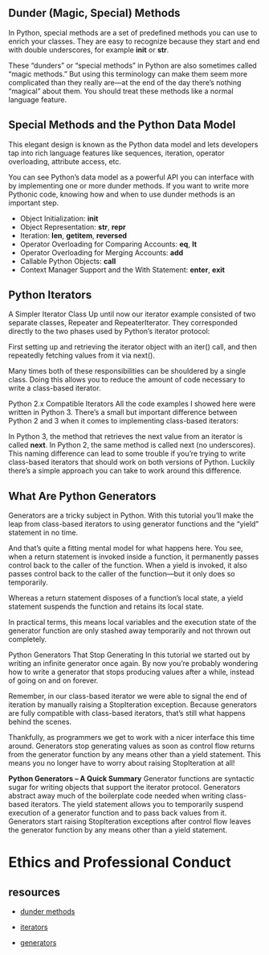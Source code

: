 ##  Dunder (Magic, Special) Methods

In Python, special methods are a set of predefined methods you can use to enrich your classes. They are easy to recognize because they start and end with double underscores, for example __init__ or __str__.


These “dunders” or “special methods” in Python are also sometimes called “magic methods.” But using this terminology can make them seem more complicated than they really are—at the end of the day there’s nothing “magical” about them. You should treat these methods like a normal language feature.

## Special Methods and the Python Data Model

This elegant design is known as the Python data model and lets developers tap into rich language features like sequences, iteration, operator overloading, attribute access, etc.

You can see Python’s data model as a powerful API you can interface with by implementing one or more dunder methods. If you want to write more Pythonic code, knowing how and when to use dunder methods is an important step.

+ Object Initialization: __init__
+ Object Representation: __str__, __repr__
+ Iteration: __len__, __getitem__, __reversed__
+ Operator Overloading for Comparing Accounts: __eq__, __lt__
+ Operator Overloading for Merging Accounts: __add__
+ Callable Python Objects: __call__
+ Context Manager Support and the With Statement: __enter__, __exit__


## Python Iterators


A Simpler Iterator Class
Up until now our iterator example consisted of two separate classes, Repeater and RepeaterIterator. They corresponded directly to the two phases used by Python’s iterator protocol:

First setting up and retrieving the iterator object with an iter() call, and then repeatedly fetching values from it via next().

Many times both of these responsibilities can be shouldered by a single class. Doing this allows you to reduce the amount of code necessary to write a class-based iterator.

Python 2.x Compatible Iterators
All the code examples I showed here were written in Python 3. There’s a small but important difference between Python 2 and 3 when it comes to implementing class-based iterators:

In Python 3, the method that retrieves the next value from an iterator is called __next__.
In Python 2, the same method is called next (no underscores).
This naming difference can lead to some trouble if you’re trying to write class-based iterators that should work on both versions of Python. Luckily there’s a simple approach you can take to work around this difference.

## What Are Python Generators

Generators are a tricky subject in Python. With this tutorial you’ll make the leap from class-based iterators to using generator functions and the “yield” statement in no time.

And that’s quite a fitting mental model for what happens here. You see, when a return statement is invoked inside a function, it permanently passes control back to the caller of the function. When a yield is invoked, it also passes control back to the caller of the function—but it only does so temporarily.

Whereas a return statement disposes of a function’s local state, a yield statement suspends the function and retains its local state.

In practical terms, this means local variables and the execution state of the generator function are only stashed away temporarily and not thrown out completely.

Python Generators That Stop Generating
In this tutorial we started out by writing an infinite generator once again. By now you’re probably wondering how to write a generator that stops producing values after a while, instead of going on and on forever.

Remember, in our class-based iterator we were able to signal the end of iteration by manually raising a StopIteration exception. Because generators are fully compatible with class-based iterators, that’s still what happens behind the scenes.

Thankfully, as programmers we get to work with a nicer interface this time around. Generators stop generating values as soon as control flow returns from the generator function by any means other than a yield statement. This means you no longer have to worry about raising StopIteration at all!


**Python Generators – A Quick Summary**
Generator functions are syntactic sugar for writing objects that support the iterator protocol. Generators abstract away much of the boilerplate code needed when writing class-based iterators.
The yield statement allows you to temporarily suspend execution of a generator function and to pass back values from it.
Generators start raising StopIteration exceptions after control flow leaves the generator function by any means other than a yield statement.


#  Ethics and Professional Conduct



## resources 
+  [dunder methods](https://dbader.org/blog/python-dunder-methods)
+ [iterators](https://dbader.org/blog/python-iterators)

+ [generators](https://dbader.org/blog/python-generators)

